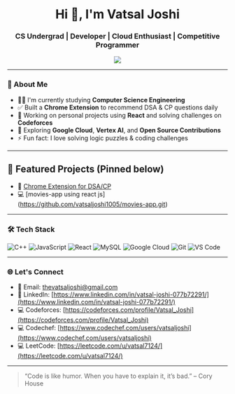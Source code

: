 <h1 align="center">Hi 👋, I'm Vatsal Joshi</h1>
<h3 align="center">CS Undergrad | Developer | Cloud Enthusiast | Competitive Programmer</h3>

<p align="center">
  <img src="https://readme-typing-svg.herokuapp.com/?lines=2nd+Year+CS+Student;Passionate+Web+Dev;Leetcode+and+CP+Lover;Google+Cloud+Learner&center=true&width=500&height=45">
</p>

---

### 🚀 About Me

- 🧑‍🎓 I'm currently studying **Computer Science Engineering**
- ✅ Built a **Chrome Extension** to recommend DSA & CP questions daily
- 🔭 Working on personal projects using **React** and solving challenges on **Codeforces**
- 🧠 Exploring **Google Cloud**, **Vertex AI**, and **Open Source Contributions**
- ⚡ Fun fact: I love solving logic puzzles & coding challenges

---
## 📌 Featured Projects (Pinned below)

- 🔧 [Chrome Extension for DSA/CP](https://github.com/vatsaljoshi1005/dsa-cp-extension)
- 💻 [movies-app using react js] (https://github.com/vatsaljoshi1005/movies-app.git)
---

### 🛠️ Tech Stack
![C++](https://img.shields.io/badge/C++-00599C?style=flat&logo=cplusplus&logoColor=white)
![JavaScript](https://img.shields.io/badge/JavaScript-F7DF1E?style=flat&logo=javascript&logoColor=black)
![React](https://img.shields.io/badge/React-20232A?style=flat&logo=react&logoColor=61DAFB)
![MySQL](https://img.shields.io/badge/MySQL-00000F?style=flat&logo=mysql&logoColor=white)
![Google Cloud](https://img.shields.io/badge/Google%20Cloud-4285F4?style=flat&logo=googlecloud&logoColor=white)
![Git](https://img.shields.io/badge/Git-F05032?style=flat&logo=git&logoColor=white)
![VS Code](https://img.shields.io/badge/VS%20Code-007ACC?style=flat&logo=visualstudiocode&logoColor=white)

---

### 🌐 Let's Connect

- 📧 Email: thevatsaljoshi@gmail.com  
- 💼 LinkedIn: [https://www.linkedin.com/in/vatsal-joshi-077b72291/](https://www.linkedin.com/in/vatsal-joshi-077b72291/)  
- 💻 Codeforces: [https://codeforces.com/profile/Vatsal_Joshi](https://codeforces.com/profile/Vatsal_Joshi)
- 💻 Codechef: [https://www.codechef.com/users/vatsaljoshi](https://www.codechef.com/users/vatsaljoshi)
- 💻 LeetCode: [https://leetcode.com/u/vatsal7124/](https://leetcode.com/u/vatsal7124/)


---

> “Code is like humor. When you have to explain it, it’s bad.” – Cory House

